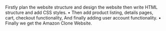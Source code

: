 Firstly plan the website structure and design the website then write HTML structure and add CSS styles.
•	Then add product listing, details pages, cart, checkout functionality, And finally adding user account functionality. 
•	Finally we get the Amazon Clone Website.

